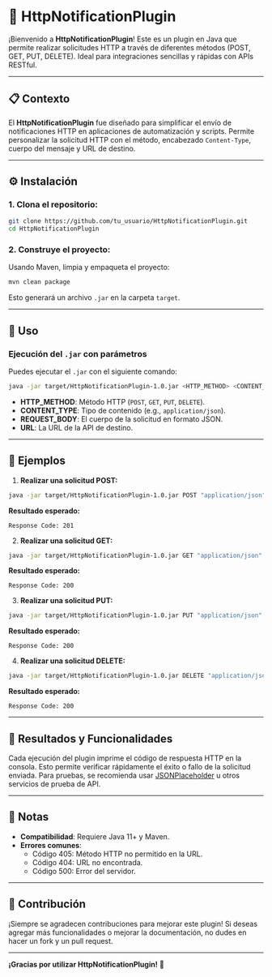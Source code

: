 
# 📡 HttpNotificationPlugin

¡Bienvenido a **HttpNotificationPlugin**! Este es un plugin en Java que permite realizar solicitudes HTTP a través de diferentes métodos (POST, GET, PUT, DELETE). Ideal para integraciones sencillas y rápidas con APIs RESTful.

---

## 📋 Contexto

El **HttpNotificationPlugin** fue diseñado para simplificar el envío de notificaciones HTTP en aplicaciones de automatización y scripts. Permite personalizar la solicitud HTTP con el método, encabezado `Content-Type`, cuerpo del mensaje y URL de destino.

---

## ⚙️ Instalación

### 1. Clona el repositorio:

```bash
git clone https://github.com/tu_usuario/HttpNotificationPlugin.git
cd HttpNotificationPlugin
```

### 2. Construye el proyecto:

Usando Maven, limpia y empaqueta el proyecto:

```bash
mvn clean package
```

Esto generará un archivo `.jar` en la carpeta `target`.

---

## 🚀 Uso

### Ejecución del `.jar` con parámetros

Puedes ejecutar el `.jar` con el siguiente comando:

```bash
java -jar target/HttpNotificationPlugin-1.0.jar <HTTP_METHOD> <CONTENT_TYPE> <REQUEST_BODY> <URL>
```

- **HTTP_METHOD**: Método HTTP (`POST`, `GET`, `PUT`, `DELETE`).
- **CONTENT_TYPE**: Tipo de contenido (e.g., `application/json`).
- **REQUEST_BODY**: El cuerpo de la solicitud en formato JSON.
- **URL**: La URL de la API de destino.

---

## 🔧 Ejemplos

1. **Realizar una solicitud POST:**

```bash
java -jar target/HttpNotificationPlugin-1.0.jar POST "application/json" "{"title":"foo","body":"bar","userId":1}" "https://jsonplaceholder.typicode.com/posts"
```

**Resultado esperado:**
```
Response Code: 201
```

2. **Realizar una solicitud GET:**

```bash
java -jar target/HttpNotificationPlugin-1.0.jar GET "application/json" "" "https://jsonplaceholder.typicode.com/posts/1"
```

**Resultado esperado:**
```
Response Code: 200
```

3. **Realizar una solicitud PUT:**

```bash
java -jar target/HttpNotificationPlugin-1.0.jar PUT "application/json" "{"title":"updated title","body":"updated body","userId":1}" "https://jsonplaceholder.typicode.com/posts/1"
```

**Resultado esperado:**
```
Response Code: 200
```

4. **Realizar una solicitud DELETE:**

```bash
java -jar target/HttpNotificationPlugin-1.0.jar DELETE "application/json" "" "https://jsonplaceholder.typicode.com/posts/1"
```

**Resultado esperado:**
```
Response Code: 200
```

---

## 📄 Resultados y Funcionalidades

Cada ejecución del plugin imprime el código de respuesta HTTP en la consola. Esto permite verificar rápidamente el éxito o fallo de la solicitud enviada. Para pruebas, se recomienda usar [JSONPlaceholder](https://jsonplaceholder.typicode.com/) u otros servicios de prueba de API.

---

## 🚧 Notas

- **Compatibilidad**: Requiere Java 11+ y Maven.
- **Errores comunes**:
  - Código 405: Método HTTP no permitido en la URL.
  - Código 404: URL no encontrada.
  - Código 500: Error del servidor.

---

## 🎉 Contribución

¡Siempre se agradecen contribuciones para mejorar este plugin! Si deseas agregar más funcionalidades o mejorar la documentación, no dudes en hacer un fork y un pull request.

---

**¡Gracias por utilizar HttpNotificationPlugin!** 🎈
